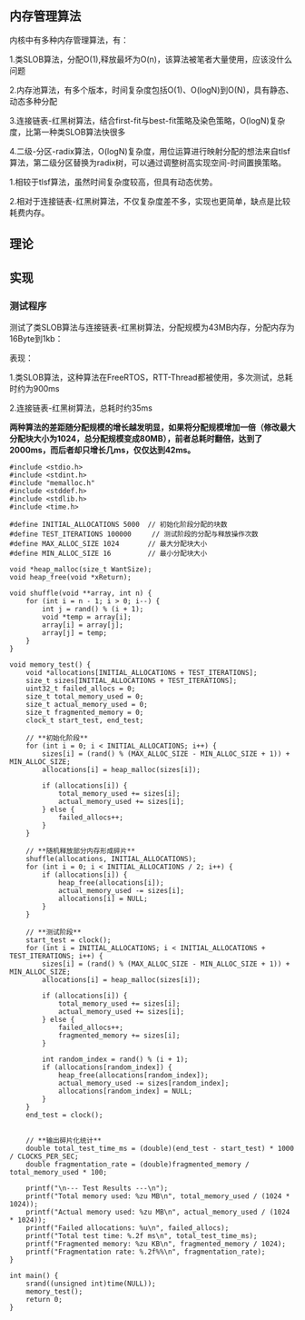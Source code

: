## 内存管理算法

内核中有多种内存管理算法，有：

1.类SLOB算法，分配O(1),释放最坏为O(n)，该算法被笔者大量使用，应该没什么问题

2.内存池算法，有多个版本，时间复杂度包括O(1)、O(logN)到O(N)，具有静态、动态多种分配

3.连接链表-红黑树算法，结合first-fit与best-fit策略及染色策略，O(logN)复杂度，比第一种类SLOB算法快很多

4.二级-分区-radix算法，O(logN)复杂度，用位运算进行映射分配的想法来自tlsf算法，第二级分区替换为radix树，可以通过调整树高实现空间-时间置换策略。

1.相较于tlsf算法，虽然时间复杂度较高，但具有动态优势。

2.相对于连接链表-红黑树算法，不仅复杂度差不多，实现也更简单，缺点是比较耗费内存。

## 理论



## 实现





### 测试程序

测试了类SLOB算法与连接链表-红黑树算法，分配规模为43MB内存，分配内存为16Byte到1kb：

表现：

1.类SLOB算法，这种算法在FreeRTOS，RTT-Thread都被使用，多次测试，总耗时约为900ms

2.连接链表-红黑树算法，总耗时约35ms

**两种算法的差距随分配规模的增长越发明显，如果将分配规模增加一倍（修改最大分配块大小为1024，总分配规模变成80MB），前者总耗时翻倍，达到了2000ms，而后者却只增长几ms，仅仅达到42ms。**

```
#include <stdio.h>
#include <stdint.h>
#include "memalloc.h"
#include <stddef.h>
#include <stdlib.h>
#include <time.h>

#define INITIAL_ALLOCATIONS 5000  // 初始化阶段分配的块数
#define TEST_ITERATIONS 100000     // 测试阶段的分配与释放操作次数
#define MAX_ALLOC_SIZE 1024       // 最大分配块大小
#define MIN_ALLOC_SIZE 16         // 最小分配块大小

void *heap_malloc(size_t WantSize);
void heap_free(void *xReturn);

void shuffle(void **array, int n) {
    for (int i = n - 1; i > 0; i--) {
        int j = rand() % (i + 1);
        void *temp = array[i];
        array[i] = array[j];
        array[j] = temp;
    }
}

void memory_test() {
    void *allocations[INITIAL_ALLOCATIONS + TEST_ITERATIONS];
    size_t sizes[INITIAL_ALLOCATIONS + TEST_ITERATIONS];
    uint32_t failed_allocs = 0;
    size_t total_memory_used = 0;
    size_t actual_memory_used = 0;
    size_t fragmented_memory = 0;
    clock_t start_test, end_test;

    // **初始化阶段**
    for (int i = 0; i < INITIAL_ALLOCATIONS; i++) {
        sizes[i] = (rand() % (MAX_ALLOC_SIZE - MIN_ALLOC_SIZE + 1)) + MIN_ALLOC_SIZE;
        allocations[i] = heap_malloc(sizes[i]);

        if (allocations[i]) {
            total_memory_used += sizes[i];
            actual_memory_used += sizes[i];
        } else {
            failed_allocs++;
        }
    }

    // **随机释放部分内存形成碎片**
    shuffle(allocations, INITIAL_ALLOCATIONS);
    for (int i = 0; i < INITIAL_ALLOCATIONS / 2; i++) {
        if (allocations[i]) {
            heap_free(allocations[i]);
            actual_memory_used -= sizes[i];
            allocations[i] = NULL;
        }
    }

    // **测试阶段**
    start_test = clock();
    for (int i = INITIAL_ALLOCATIONS; i < INITIAL_ALLOCATIONS + TEST_ITERATIONS; i++) {
        sizes[i] = (rand() % (MAX_ALLOC_SIZE - MIN_ALLOC_SIZE + 1)) + MIN_ALLOC_SIZE;
        allocations[i] = heap_malloc(sizes[i]);

        if (allocations[i]) {
            total_memory_used += sizes[i];
            actual_memory_used += sizes[i];
        } else {
            failed_allocs++;
            fragmented_memory += sizes[i];
        }

        int random_index = rand() % (i + 1);
        if (allocations[random_index]) {
            heap_free(allocations[random_index]);
            actual_memory_used -= sizes[random_index];
            allocations[random_index] = NULL;
        }
    }
    end_test = clock();


    // **输出碎片化统计**
    double total_test_time_ms = (double)(end_test - start_test) * 1000 / CLOCKS_PER_SEC;
    double fragmentation_rate = (double)fragmented_memory / total_memory_used * 100;

    printf("\n--- Test Results ---\n");
    printf("Total memory used: %zu MB\n", total_memory_used / (1024 * 1024));
    printf("Actual memory used: %zu MB\n", actual_memory_used / (1024 * 1024));
    printf("Failed allocations: %u\n", failed_allocs);
    printf("Total test time: %.2f ms\n", total_test_time_ms);
    printf("Fragmented memory: %zu KB\n", fragmented_memory / 1024);
    printf("Fragmentation rate: %.2f%%\n", fragmentation_rate);
}

int main() {
    srand((unsigned int)time(NULL));
    memory_test();
    return 0;
}

```

